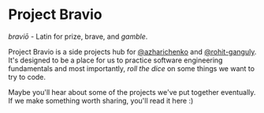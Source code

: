 # Project Bravio

*braviō* - Latin for prize, brave, and *gamble*.

Project Bravio is a side projects hub for [@azharichenko](https://github.com/azharichenko) and [@rohit-ganguly](https://github.com/rohit-ganguly). It's designed to be a place for us to practice software engineering fundamentals and most importantly, *roll the dice* on some things we want to try to code.

Maybe you'll hear about some of the projects we've put together eventually. If we make something worth sharing, you'll read it here :)
